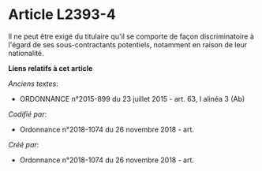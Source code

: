 # Article L2393-4

Il ne peut être exigé du titulaire qu'il se comporte de façon discriminatoire à l'égard de ses sous-contractants potentiels,
notamment en raison de leur nationalité.

**Liens relatifs à cet article**

_Anciens textes_:

  - ORDONNANCE n°2015-899 du 23 juillet 2015 - art. 63, I alinéa 3 (Ab)

_Codifié par_:

  - Ordonnance n°2018-1074 du 26 novembre 2018 - art.

_Créé par_:

  - Ordonnance n°2018-1074 du 26 novembre 2018 - art.
